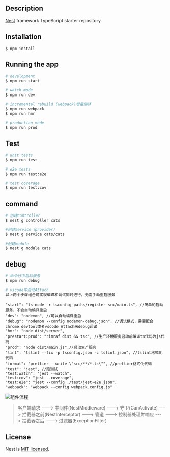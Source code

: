 ## Description

[Nest](https://github.com/nestjs/nest) framework TypeScript starter repository.

## Installation

```bash
$ npm install
```

## Running the app

```bash
# development
$ npm run start

# watch mode
$ npm run dev

# incremental rebuild (webpack)增量编译
$ npm run webpack
$ npm run hmr

# production mode
$ npm run prod
```

## Test

```bash
# unit tests
$ npm run test

# e2e tests
$ npm run test:e2e

# test coverage
$ npm run test:cov
```

## command

```bash
# 创建controller
$ nest g controller cats

#创建service（provider）
$ nest g service cats/cats

#创建module
$ nest g module cats
```

## debug

```bash
# 命令行中启动服务
$ npm run debug

# vscode中启动Attach
以上两个步骤组合可实现编译和调试同时进行，无需手动重启服务

```

```
"start": "ts-node -r tsconfig-paths/register src/main.ts", //简单的启动服务，不会自动编译重启
"dev": "nodemon", //可以自动编译重启
"debug": "nodemon --config nodemon-debug.json", //调试模式，需要配合chrome devtool或者vscode Attach来debug调试
"hmr": "node dist/server",
"prestart:prod": "rimraf dist && tsc", //生产环境服务启动前编译ts代码为js代码
"prod": "node dist/main.js",//启动生产服务
"lint": "tslint --fix -p tsconfig.json -c tslint.json", //tslint格式化代码
"format": "prettier --write \"src/**/*.ts\"", //prettier格式化代码
"test": "jest", //跑测试
"test:watch": "jest --watch",
"test:cov": "jest --coverage",
"test:e2e": "jest --config ./test/jest-e2e.json",
"webpack": "webpack --config webpack.config.js"
```

![组件流程](http://5b0988e595225.cdn.sohucs.com/images/20180904/a81a984ffda84e348cdbdb12b7cc10af.jpeg)

> 客户端请求 ---> 中间件(NestMiddleware) ---> 守卫(CanActivate) ---> 拦截器之前(NestInterceptor) ---> 管道 ---> 控制器处理并响应 ---> 拦截器之后 ---> 过滤器(ExceptionFilter)

## License

  Nest is [MIT licensed](LICENSE).
